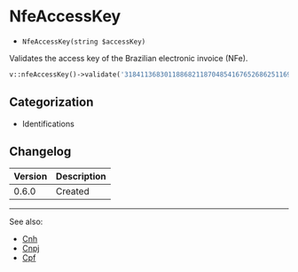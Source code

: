 # NfeAccessKey

- `NfeAccessKey(string $accessKey)`

Validates the access key of the Brazilian electronic invoice (NFe).

```php
v::nfeAccessKey()->validate('31841136830118868211870485416765268625116906'); // true
```

## Categorization

- Identifications

## Changelog

Version | Description
--------|-------------
  0.6.0 | Created

***
See also:

- [Cnh](Cnh.md)
- [Cnpj](Cnpj.md)
- [Cpf](Cpf.md)
